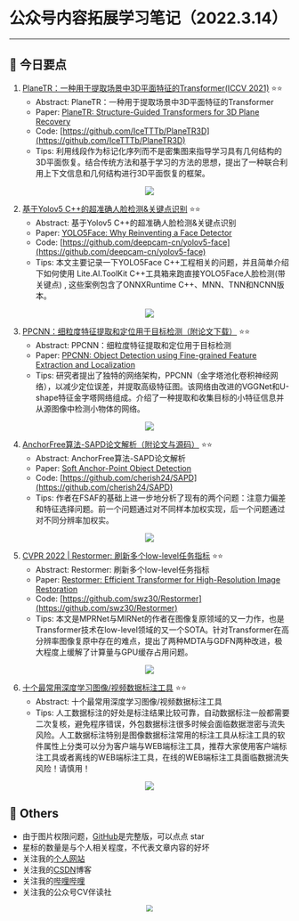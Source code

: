 # 公众号内容拓展学习笔记（2022.3.14）

------



## :paperclip:  今日要点

1. [PlaneTR：一种用于提取场景中3D平面特征的Transformer(ICCV 2021)](https://mp.weixin.qq.com/s/S9RXpE2HwYBkCz1TRr4nsw)         :star::star:
   - Abstract: PlaneTR：一种用于提取场景中3D平面特征的Transformer
   - Paper: [PlaneTR: Structure-Guided Transformers for 3D Plane Recovery](https://arxiv.org/abs/2107.13108)
   - Code: [https://github.com/IceTTTb/PlaneTR3D](https://github.com/IceTTTb/PlaneTR3D)
   - Tips:  利用线段作为标记化序列而不是密集图来指导学习具有几何结构的3D平面恢复。结合传统方法和基于学习的方法的思想，提出了一种联合利用上下文信息和几何结构进行3D平面恢复的框架。

<div align=center><img src="https://mmbiz.qpic.cn/mmbiz_png/Q0FNTB1XHicz6HclzFscoxWCDPS2iaFD4iaRZPImBzxFlf9F1b4O7nsBQBfHHp8qgKmLiag6mLX8P180qhzHhFAEJw/640?wx_fmt=png&wxfrom=5&wx_lazy=1&wx_co=1" style='zoom:100%'>
</div>


2. [基于Yolov5 C++的超准确人脸检测&关键点识别](https://mp.weixin.qq.com/s/PGHELNv7Xn7HcA6bCRIP4A)       :star::star:
   - Abstract: 基于Yolov5 C++的超准确人脸检测&关键点识别
   - Paper: [YOLO5Face: Why Reinventing a Face Detector](https://arxiv.org/abs/2105.12931)
   - Code: [https://github.com/deepcam-cn/yolov5-face](https://github.com/deepcam-cn/yolov5-face)
   - Tips:  本文主要记录一下YOLO5Face C++工程相关的问题，并且简单介绍下如何使用 Lite.AI.ToolKit C++工具箱来跑直接YOLO5Face人脸检测(带关键点) , 这些案例包含了ONNXRuntime C++、MNN、TNN和NCNN版本。 

<div align=center><img src="https://mmbiz.qpic.cn/sz_mmbiz_jpg/gYUsOT36vfrCf4tMJDXfGGtp9J4tI3ZZ6C2bcuV4HicSalMBWa45TiawSwMc4C5ZLW9NChcKG8rqGYHHiafCjxPuA/640?wx_fmt=jpeg&wxfrom=5&wx_lazy=1&wx_co=1" style='zoom:100%'>
</div>

3. [PPCNN：细粒度特征提取和定位用于目标检测（附论文下载）](https://mp.weixin.qq.com/s/6kzoSHKJVSr9RAXpf-hs-w)       :star::star:
   - Abstract: PPCNN：细粒度特征提取和定位用于目标检测
   - Paper: [PPCNN: Object Detection using Fine-grained Feature Extraction and Localization](http://ki-it.com/xml/28058/28058.pdf)
   - Tips: 研究者提出了独特的网络架构，PPCNN（金字塔池化卷积神经网络），以减少定位误差，并提取高级特征图。该网络由改进的VGGNet和U-shape特征金字塔网络组成。介绍了一种提取和收集目标的小特征信息并从源图像中检测小物体的网络。
<div align=center><img src="https://mmbiz.qpic.cn/mmbiz_png/1MtnAxmWSwP6icOmxiaZcbMZn7tfhibthrj8Jjibu4zoCcqC8fRBgLSx38fxK27spV0bd0FYpEvwOBLNOx0iavxiaVRA/640?wx_fmt=png&wxfrom=5&wx_lazy=1&wx_co=1" style='zoom:100%'>
</div>



4. [AnchorFree算法-SAPD论文解析（附论文与源码）](https://mp.weixin.qq.com/s/toeel-JZ30dOAYN6UuN4KQ)       :star::star:
   - Abstract: AnchorFree算法-SAPD论文解析
   - Paper: [Soft Anchor-Point Object Detection](https://arxiv.org/pdf/1911.12448.pdf)
   - Code: [https://github.com/cherish24/SAPD](https://github.com/cherish24/SAPD)
   - Tips: 作者在FSAF的基础上进一步地分析了现有的两个问题：注意力偏差和特征选择问题。前一个问题通过对不同样本加权实现，后一个问题通过对不同分辨率加权实。

<div align=center><img src="https://mmbiz.qpic.cn/mmbiz_png/mZ89VeqFiaqvxxGoicMFTvz3mnSUMiaef8EsfYawI80Pj68ltLcRojjRN4Z8cyh07BvyNgrwfN18JG7m5MK61xC9A/640?wx_fmt=png&wxfrom=5&wx_lazy=1&wx_co=1" style='zoom:100%'>
</div>

5. [CVPR 2022 | Restormer: 刷新多个low-level任务指标](https://mp.weixin.qq.com/s/tFIZF7sLzJ29jph0_EYyvg)       :star::star:
   - Abstract: Restormer: 刷新多个low-level任务指标
   - Paper: [Restormer: Efficient Transformer for High-Resolution Image Restoration](https://arXiv.org/abs/2111.09881)
   - Code: [https://github.com/swz30/Restormer](https://github.com/swz30/Restormer)
   - Tips: 本文是MPRNet与MIRNet的作者在图像复原领域的又一力作，也是Transformer技术在low-level领域的又一个SOTA。针对Transformer在高分辨率图像复原中存在的难点，提出了两种MDTA与GDFN两种改进，极大程度上缓解了计算量与GPU缓存占用问题。

<div align=center><img src="https://mmbiz.qpic.cn/sz_mmbiz_jpg/gYUsOT36vfriciaRYsYPkeACLYeRVyN1NeVweNw2JAtnOw64MzM6mmtdDEvIZnib79picD07ew3sBb0vBHNXrszfag/640?wx_fmt=jpeg&wxfrom=5&wx_lazy=1&wx_co=1" style='zoom:100%'>
</div>



6. [十个最常用深度学习图像/视频数据标注工具](https://mp.weixin.qq.com/s/LUwd3eJgbkNDK0SJs8EO_Q)       :star::star:
   - Abstract: 十个最常用深度学习图像/视频数据标注工具
   - Tips: 人工数据标注的好处是标注结果比较可靠，自动数据标注一般都需要二次复核，避免程序错误，外包数据标注很多时候会面临数据泄密与流失风险。人工数据标注特别是图像数据标注常用的标注工具从标注工具的软件属性上分类可以分为客户端与WEB端标注工具，推荐大家使用客户端标注工具或者离线的WEB端标注工具，在线的WEB端标注工具面临数据流失风险！请慎用！

<div align=center><img src="https://mmbiz.qpic.cn/mmbiz_png/urgCdYOG5QfqlaaVpnblKf48dlGx66Z2RCquaRQR5gK8PKfENzkicrJUUlRAOTZPeAL7AV9tkY6lxfQFicCiaLO3Q/640?wx_fmt=png&wxfrom=5&wx_lazy=1&wx_co=1" style='zoom:100%'>
</div>




## :paperclip:  Others

- 由于图片权限问题，[GitHub](https://github.com/xiaoxuebajie/dairly_learning)是完整版，可以点点 star
- 星标的数量是与个人相关程度，不代表文章内容的好坏
- 关注我的[个人网站](http://www.cvbds.cn/)
- 关注我的[CSDN](https://blog.csdn.net/xiaoxuebajie)博客
- 关注我的[哔哩哔哩](https://space.bilibili.com/424394389)
- 关注我的公众号CV伴读社

<div align=center><img src="https://img-blog.csdnimg.cn/202005031406335.jpg" style='zoom:80%'>
</div>